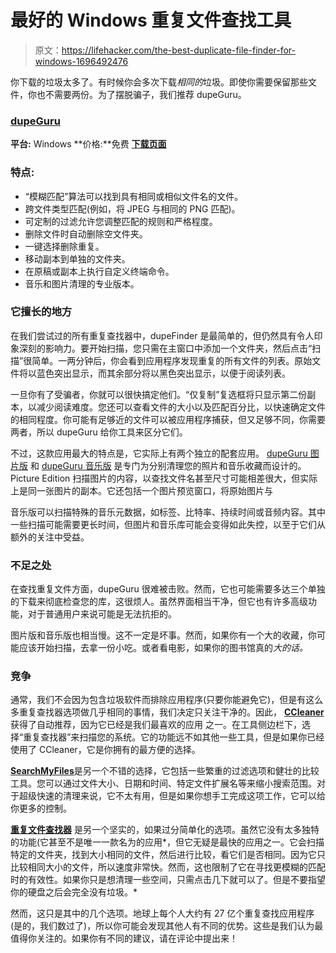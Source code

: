 # 最好的 Windows 重复文件查找工具

> 原文：<https://lifehacker.com/the-best-duplicate-file-finder-for-windows-1696492476>

你下载的垃圾太多了。有时候你会多次下载*相同的*垃圾。即使你需要保留那些文件，你也不需要两份。为了摆脱骗子，我们推荐 dupeGuru。



### [dupeGuru](http://www.hardcoded.net/dupeguru/)

**平台:** Windows
**价格:**免费
[**下载页面**](http://www.hardcoded.net/dupeguru/)

### 特点:

*   “模糊匹配”算法可以找到具有相同或相似文件名的文件。
*   跨文件类型匹配(例如，将 JPEG 与相同的 PNG 匹配)。
*   可定制的过滤允许您调整匹配的规则和严格程度。
*   删除文件时自动删除空文件夹。
*   一键选择删除重复。
*   移动副本到单独的文件夹。
*   在原稿或副本上执行自定义终端命令。
*   音乐和图片清理的专业版本。

### 它擅长的地方

在我们尝试过的所有重复查找器中，dupeFinder 是最简单的，但仍然具有令人印象深刻的影响力。要开始扫描，您只需在主窗口中添加一个文件夹，然后点击“扫描”很简单。一两分钟后，你会看到应用程序发现重复的所有文件的列表。原始文件将以蓝色突出显示，而其余部分将以黑色突出显示，以便于阅读列表。

一旦你有了受骗者，你就可以很快搞定他们。“仅复制”复选框将只显示第二份副本，以减少阅读难度。您还可以查看文件的大小以及匹配百分比，以快速确定文件的相同程度。你可能有足够近的文件可以被应用程序捕获，但又足够不同，你需要两者，所以 dupeGuru 给你工具来区分它们。

不过，这款应用最大的特点是，它实际上有两个独立的配套应用。 [dupeGuru 图片版](http://www.hardcoded.net/dupeguru_pe/) 和 [dupeGuru 音乐版](http://www.hardcoded.net/dupeguru_me/) 是专门为分别清理您的照片和音乐收藏而设计的。Picture Edition 扫描图片的内容，以查找文件名甚至尺寸可能相差很大，但实际上是同一张图片的副本。它还包括一个图片预览窗口，将原始图片与

音乐版可以扫描特殊的音乐元数据，如标签、比特率、持续时间或音频内容。其中一些扫描可能需要更长时间，但图片和音乐库可能会变得如此失控，以至于它们从额外的关注中受益。

### 不足之处

在查找重复文件方面，dupeGuru 很难被击败。然而，它也可能需要多达三个单独的下载来彻底检查您的库，这很烦人。虽然界面相当干净，但它也有许多高级功能，对于普通用户来说可能是无法抗拒的。

图片版和音乐版也相当慢。这不一定是坏事。然而，如果你有一个大的收藏，你可能应该开始扫描，去拿一份小吃。或者看电影，如果你的图书馆真的*大的话。*

### 竞争

通常，我们不会因为包含垃圾软件而排除应用程序(只要你能避免它)，但是有这么多重复查找器选项做几乎相同的事情，我们决定只关注干净的。因此， [**CCleaner**](https://www.piriform.com/ccleaner/download) 获得了自动推荐，因为它已经是我们最喜欢的应用 之一。在工具侧边栏下，选择“重复查找器”来扫描您的系统。它的功能远不如其他一些工具，但是如果你已经使用了 CCleaner，它是你拥有的最方便的选择。

[**SearchMyFiles**](http://www.techsupportalert.com/best-free-duplicate-file-remover.htm#search-my-files)是另一个不错的选择，它包括一些繁重的过滤选项和健壮的比较工具。您可以通过文件大小、日期和时间、特定文件扩展名等来缩小搜索范围。对于超级快速的清理来说，它不太有用，但是如果你想手工完成这项工作，它可以给你更多的控制。

[**重复文件查找器**](http://doubles.sourceforge.net/) 是另一个坚实的，如果过分简单化的选项。虽然它没有太多独特的功能(它甚至不是唯一一款名为的应用*，但它无疑是最快的应用之一。它会扫描特定的文件夹，找到大小相同的文件，然后进行比较，看它们是否相同。因为它只比较相同大小的文件，所以速度非常快。然而，这也限制了它在寻找更模糊的匹配时的有效性。如果你只是想清理一些空间，只需点击几下就可以了。但是不要指望你的硬盘之后会完全没有垃圾。*

然而，这只是其中的几个选项。地球上每个人大约有 27 亿个重复查找应用程序(是的，我们数过了)，所以你可能会发现其他人有不同的优势。这些是我们认为最值得你关注的。如果你有不同的建议，请在评论中提出来！